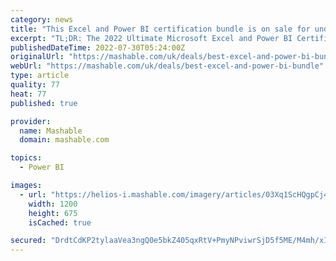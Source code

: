 ```yaml
---
category: news
title: "This Excel and Power BI certification bundle is on sale for under £30"
excerpt: "TL;DR: The 2022 Ultimate Microsoft Excel and Power BI Certification Bundle(opens in a new tab) is on sale for £29, saving you 98% on list price. Excel is an incredibly useful program with a vast ..."
publishedDateTime: 2022-07-30T05:24:00Z
originalUrl: "https://mashable.com/uk/deals/best-excel-and-power-bi-bundle"
webUrl: "https://mashable.com/uk/deals/best-excel-and-power-bi-bundle"
type: article
quality: 77
heat: 77
published: true

provider:
  name: Mashable
  domain: mashable.com

topics:
  - Power BI

images:
  - url: "https://helios-i.mashable.com/imagery/articles/03Xq1ScHQgpCj4koWM07DZk/hero-image.fill.size_1200x675.v1658912738.jpg"
    width: 1200
    height: 675
    isCached: true

secured: "DrdtCdKP2tylaaVea3ngQ0e5bkZ405qxRtV+PmyNPviwrSjD5f5ME/M4mh/xIUPtNUDWGbh+kUEpQIfecmzU6CNP0bS3R7TS4UGcdGyJvk02ZWTD9akCNDk/r2q+RCrHC4ggMlbehhXHr+fNq0t9vK9CbXodsYR/kc800e/kvMcj6d1iB3nCtu61Cpe/fP++2WkkMeM7KeUSHwA0haVlbmDGwnL2J4gqjwTjF0siF2Hv4i9t3fDVyIRcuTw+5/45cqEWBhXmYYvtXUBQT8t8lQA+fTZWhLbkAwobflU8LI7f2YmbeClqgksre5LR7mTAu3M5FPp0vnkNGFJXJMbCdHMPrsfeyJmjCxoUripjaeA=;k03e9eRt/cf/jN7FYFVntg=="
---
```


